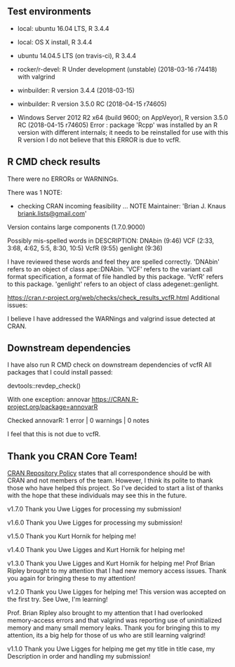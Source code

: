 
## Test environments
* local: ubuntu 16.04 LTS, R 3.4.4
* local: OS X install, R 3.4.4
* ubuntu 14.04.5 LTS (on travis-ci), R 3.4.4
* rocker/r-devel: R Under development (unstable) (2018-03-16 r74418) with valgrind
* winbuilder: R version 3.4.4 (2018-03-15)
* winbuilder: R version 3.5.0 RC (2018-04-15 r74605)

* Windows Server 2012 R2 x64 (build 9600; on AppVeyor), R version 3.5.0 RC (2018-04-15 r74605)
Error : package 'Rcpp' was installed by an R version with different internals; it needs to be reinstalled for use with this R version
I do not believe that this ERROR is due to vcfR.

## R CMD check results
There were no ERRORs or WARNINGs.

There was 1 NOTE:

* checking CRAN incoming feasibility ... NOTE
Maintainer: 'Brian J. Knaus <briank.lists@gmail.com>'

Version contains large components (1.7.0.9000)


Possibly mis-spelled words in DESCRIPTION:
  DNAbin (9:46)
  VCF (2:33, 3:68, 4:62, 5:5, 8:30, 10:5)
  VcfR (9:55)
  genlight (9:36)

I have reviewed these words and feel they are spelled correctly.
'DNAbin' refers to an object of class ape::DNAbin.
'VCF' refers to the variant call format specification, a format of file handled by this package.
'VcfR' refers to this package.
'genlight' refers to an object of class adegenet::genlight.


https://cran.r-project.org/web/checks/check_results_vcfR.html
Additional issues:

I believe I have addressed the WARNings and valgrind issue detected at CRAN.


## Downstream dependencies

I have also run R CMD check on downstream dependencies of vcfR
All packages that I could install passed:

devtools::revdep_check()

With one exception:
annovar
https://CRAN.R-project.org/package=annovarR 

Checked annovarR: 1 error  | 0 warnings | 0 notes

I feel that this is not due to vcfR.


## Thank you CRAN Core Team!

[CRAN Repository Policy](https://cran.r-project.org/web/packages/policies.html) states that all correspondence should be with CRAN and not members of the team.
However, I think its polite to thank those who have helped this project.
So I've decided to start a list of thanks with the hope that these individuals may see this in the future.

v1.7.0 Thank you Uwe Ligges for processing my submission!

v1.6.0 Thank you Uwe Ligges for processing my submission!

v1.5.0 Thank you Kurt Hornik for helping me!

v1.4.0 Thank you Uwe Ligges and Kurt Hornik for helping me!

v1.3.0 Thank you Uwe Ligges and Kurt Hornik for helping me!
Prof Brian Ripley brought to my attention that I had new memory access issues.
Thank you again for bringing these to my attention!

v1.2.0 Thank you Uwe Ligges for helping me!
This version was accepted on the first try.
See Uwe, I'm learning!

Prof. Brian Ripley also brought to my attention that I had overlooked memory-access errors and that valgrind was reporting use of uninitialized memory and many small memory leaks.
Thank you for bringing this to my attention, its a big help for those of us who are still learning valgrind!

v1.1.0 Thank you Uwe Ligges for helping me get my title in title case, my Description in order and handling my submission!

